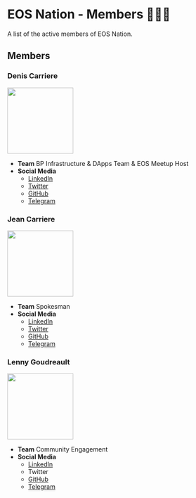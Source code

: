 # EOS Nation - Members 👨‍👧‍👦

A list of the active members of EOS Nation.

## Members

### Denis Carriere

<img src="https://avatars2.githubusercontent.com/u/550895?s=460&v=4" height="150px" width="150px" />

- **Team** BP Infrastructure & DApps Team & EOS Meetup Host
- **Social Media**
  - [LinkedIn](https://www.linkedin.com/in/deniscarriere/)
  - [Twitter](https://twitter.com/DenisCarriere)
  - [GitHub](https://github.com/DenisCarriere)
  - [Telegram](https://t.me/DenisCarriere)

### Jean Carriere

<img src="https://avatars0.githubusercontent.com/u/11860891?s=460&v=4" height="150px" width="150px" />

- **Team** Spokesman
- **Social Media**
  - [LinkedIn](https://www.linkedin.com/in/jeancarriere1)
  - [Twitter](https://twitter.com/JeanCarriere)
  - [GitHub](https://github.com/JC0112)
  - [Telegram](https://t.me/jc0112)

### Lenny Goudreault

<img src="https://avatars0.githubusercontent.com/u/36977068?s=460&v=4" height="150px" width="150px" />

- **Team** Community Engagement
- **Social Media**
  - [LinkedIn](https://www.linkedin.com/in/lenny-goudreault-4a11b915a/)
  - Twitter
  - [GitHub](https://github.com/ntlfua)
  - [Telegram](https://t.me/LennyGeee)

